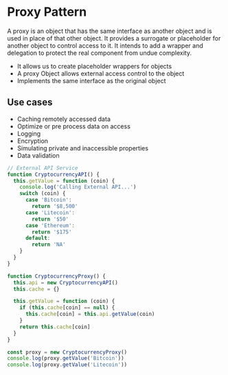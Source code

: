 # Proxy Pattern

A proxy is an object that has the same interface as another object and is used in place of that other object. It provides a surrogate or placeholder for another object to control access to it. It intends to add a wrapper and delegation to protect the real component from undue complexity.

- It allows us to create placeholder wrappers for objects
- A proxy Object allows external access control to the object
- Implements the same interface as the original object

## Use cases

- Caching remotely accessed data
- Optimize or pre process data on access
- Logging
- Encryption
- Simulating private and inaccessible properties
- Data validation

```javascript
// External API Service
function CryptocurrencyAPI() {
  this.getValue = function (coin) {
    console.log('Calling External API...')
    switch (coin) {
      case 'Bitcoin':
        return '$8,500'
      case 'Litecoin':
        return '$50'
      case 'Ethereum':
        return '$175'
      default:
        return 'NA'
    }
  }
}

function CryptocurrencyProxy() {
  this.api = new CryptocurrencyAPI()
  this.cache = {}

  this.getValue = function (coin) {
    if (this.cache[coin] == null) {
      this.cache[coin] = this.api.getValue(coin)
    }
    return this.cache[coin]
  }
}

const proxy = new CryptocurrencyProxy()
console.log(proxy.getValue('Bitcoin'))
console.log(proxy.getValue('Litecoin'))
```
